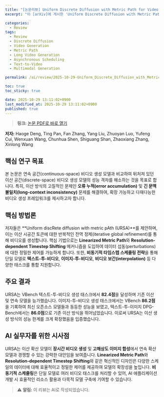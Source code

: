 ```yaml
---
title: "[논문리뷰] Uniform Discrete Diffusion with Metric Path for Video Generation"
excerpt: "이 [arXiv]에 게시한 'Uniform Discrete Diffusion with Metric Path for Video Generation' 논문에 대한 자세한 리뷰입니다."

categories:
  - Review
tags:
  - Review
  - Discrete Diffusion
  - Video Generation
  - Metric Path
  - Long Video Generation
  - Asynchronous Scheduling
  - Text-to-Video
  - Multimodal Generation

permalink: /ai/review/2025-10-29-Uniform_Discrete_Diffusion_with_Metric_Path_for_Video_Generation/

toc: true
toc_sticky: true

date: 2025-10-29 13:11:02+0900
last_modified_at: 2025-10-29 13:11:02+0900
published: true
---
```

> **링크:** [논문 PDF로 바로 열기](https://arxiv.org/abs/2510.24717)

**저자:** Haoge Deng, Ting Pan, Fan Zhang, Yang Liu, Zhuoyan Luo, Yufeng Cui, Wenxuan Wang, Chunhua Shen, Shiguang Shan, Zhaoxiang Zhang, Xinlong Wang



## 핵심 연구 목표
본 논문은 연속 공간(continuous-space) 비디오 생성 모델과 비교하여 뒤처져 있던 이산 공간(discrete-space) 비디오 생성 모델의 성능 격차를 해소하는 것을 목표로 합니다. 특히, 이산 방식의 고질적인 문제인 **오류 누적(error accumulation)** 및 **긴 문맥 불일치(long-context inconsistency)** 문제를 해결하여, 확장 가능하고 다재다능한 비디오 생성 프레임워크를 제시하고자 합니다.

## 핵심 방법론
저자들은 **Uniform discRete diffusion with metric pAth (URSA)**를 제안하며, 이는 이산 시공간 토큰에 대한 반복적인 전역 정제(iterative global refinement)를 통해 비디오를 생성합니다. 핵심 기법으로는 **Linearized Metric Path**와 **Resolution-dependent Timestep Shifting** 메커니즘을 도입하여 데이터 섭동(perturbations)에 대한 정밀한 제어를 가능하게 합니다. 또한, **비동기적 타임스텝 스케줄링 전략**을 통해 단일 모델로 **텍스트-투-비디오**, **이미지-투-비디오**, **비디오 보간(interpolation)** 등 다양한 태스크를 통합 지원합니다.

## 주요 결과
URSA는 VBench 텍스트-투-비디오 생성 태스크에서 **82.4점**을 달성하며 기존 이산 및 연속 모델을 능가했습니다. 이미지-투-비디오 생성 태스크에서는 VBench **86.2점**을 기록하여 최신 오픈소스 모델들과 동등한 성능을 보였고, 텍스트-투-이미지 DPG-Bench에서는 **86.0점**으로 기존 이산 방식을 뛰어넘었습니다. 이로써 URSA는 이산 생성 방식의 성능 한계를 크게 확장했음을 입증했습니다.

## AI 실무자를 위한 시사점
URSA는 이산 확산 모델이 **장시간 비디오 생성** 및 **고해상도 이미지 합성**에서 연속 확산 모델과 경쟁할 수 있는 강력한 대안임을 보여줍니다. **Linearized Metric Path**와 **Resolution-dependent Timestep Shifting**와 같은 혁신적인 디자인은 다양한 스케일의 데이터에 대해 효율적이고 정밀한 제어를 제공하여 모델의 확장성을 높입니다. **비동기적 스케줄링**은 단일 모델로 여러 비디오 태스크를 처리할 수 있어, AI 애플리케이션 개발 시 효율적인 리소스 활용과 다목적 모델 구축에 기여할 수 있습니다.

> ⚠️ **알림:** 이 리뷰는 AI로 작성되었습니다.